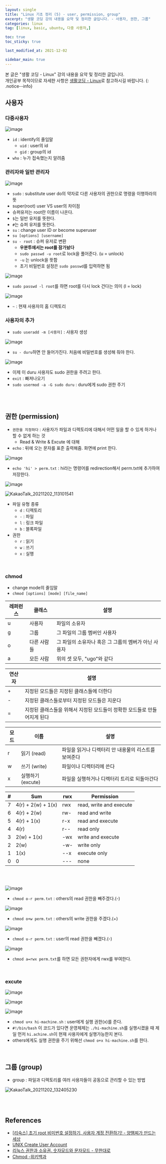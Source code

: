 ```yaml
---
layout: single
title: "Linux 기초 정리 (5) - user, permission, group"
excerpt: "생활 코딩 강의 내용을 요약 및 정리한 글입니다. - 사용자, 권한, 그룹"
categories: linux
tag: [linux, basic, ubuntu, 다중 사용자,]

toc: true
toc_sticky: true

last_modified_at: 2021-12-02

sidebar_main: true
---
```


본 글은 "생활 코딩 - Linux" 강의 내용을 요약 및 정리한 글입니다. <br> 개인공부 목적이므로 자세한 사항은 [생활코딩 - Linux](https://www.inflearn.com/course/%EC%83%9D%ED%99%9C%EC%BD%94%EB%94%A9-%EB%A6%AC%EB%88%85%EC%8A%A4-%EA%B0%95%EC%A2%8C#curriculum)로 참고하시길 바랍니다.
{: .notice--info}

## 사용자

### 다중사용자

![image](https://user-images.githubusercontent.com/78655692/144179402-e9622ed6-48b1-416c-a9d9-c4cd4d5a33dc.png)

- `id` : identify의 줄임말
  - `uid` : user의 id
  - `gid` : group의 id
- `who` : 누가 접속했는지 알려줌

### 관리자와 일반 관리자

![image](https://user-images.githubusercontent.com/78655692/144180042-9163a4a0-8a06-4685-9822-4579b50b813a.png)

- `sudo` : substitute user do의 약자로 다른 사용자의 권한으로 명령을 이행하라의 뜻
- super(root) user VS user의 차이점
- 슈퍼유저는 root란 이름이 나온다.
- `$`는 일반 유저를 뜻한다.
- `#`는 슈퍼 유저를 뜻한다.
- `su` : change user ID or become superuser
- `su [options] [username]`
- `su - root` : 슈퍼 유저로 변환
  - **우분투에서는 root를 잠가놨다**
  - `sudo passwd -u root`로 lock을 풀어준다. (u = unlock)
  - `-u` 는 unlock을 뜻함
  - 초기 비밀번호 설정은 `sudo passwd`를 입력하면 됨

![image](https://user-images.githubusercontent.com/78655692/144181098-21b32489-325c-46f4-b373-3d0a13e2cc01.png)

- `sudo passwd -l root`를 하면 root를 다시 lock 건다는 의미 (l = lock)

![image](https://user-images.githubusercontent.com/78655692/144181369-744e7b02-f2f1-48e6-985f-a675fc77623e.png)

- `~` : 현재 사용자의 홈 디렉토리

### 사용자의 추가

- `sudo useradd -m [사용자]` : 사용자 생성

![image](https://user-images.githubusercontent.com/78655692/144181880-499ea1c8-2b27-4d58-85d2-969ce0403795.png)

- `su - duru`하면 안 들어가진다. 처음에 비밀번호를 생성해 줘야 한다.

![image](https://user-images.githubusercontent.com/78655692/144182135-88249522-5bff-4ffb-9bb6-72b69e312ee9.png)

- 이제 이 duru 사용자도 sudo 권한을 주려고 한다.
- `exit` : 빠져나오기
- `sudo usermod -a -G sudo duru` : duru에게 sudo 권한 주기

<br>
<br>

## 권한 (permission)

- `권한을 지정하다` : 사용자가 파일과 디렉토리에 대해서 어떤 일을 할 수 있게 하거나 할 수 없게 하는 것
  - Read & Write & Excute 에 대해 
- `echo` : 뒤에 오는 문자를 표준 출력해줌. 화면에 print 한다.

![image](https://user-images.githubusercontent.com/78655692/144243244-991be862-b7e2-4836-b89d-763d5a2add2d.png)

- `echo 'hi' > perm.txt` : hi라는 명령어를 redirection해서 perm.txt에 추가하여 저장한다.

![image](https://user-images.githubusercontent.com/78655692/144245148-de4c32ba-87ca-45b9-8e8e-ac19f0c226a9.png)

![KakaoTalk_20211202_113101541](https://user-images.githubusercontent.com/78655692/144346828-4f4fd9d2-8ee6-4481-8b89-8014bc8819cf.jpg)

- 파일 유형 종류
  - `d` : 디렉토리
  - `-` : 파일
  - `l` : 링크 파일
  - `b` : 블록파일
- 권한
  - `r` : 읽기
  - `w` : 쓰기
  - `x` : 실행

<br>

### chmod

- change mode의 줄임말
- `chmod [options] [mode] [file_name]`


|레퍼런스|	클래스|	설명|
|---|---|---|
|u|	사용자|	파일의 소유자|
|g|	그룹|	그 파일의 그룹 멤버인 사용자|
|o|	다른 사람들|	그 파일의 소유자나 혹은 그 그룹의 멤버가 아닌 사용자|
|a|	모든 사람|	위의 셋 모두, "ugo"와 같다|


|연산자|	설명|
|---|---|
|+|	지정된 모드들은 지정된 클래스들에 더한다|
|-|	지정된 클래스들로부터 지정된 모드들은 지운다|
|=|	지정된 클래스들을 위해서 지정된 모드들이 정확한 모드들로 만들어지게 된다|


|모드|	이름|	설명|
|---|---|---|
|r|	읽기 (read)|	파일을 읽거나 디렉터리 안 내용물의 리스트를 보여준다|
|w|	쓰기 (write)|	파일이나 디렉터리에 쓴다|
|x|	실행하기 (excute)|	파일을 실행하거나 디렉터리 트리로 되돌아간다|


|#|	Sum	|rwx|	Permission|
|---|---|---|---|
|7|	4(r) + 2(w) + 1(x)|	rwx|	read, write and execute|
|6|	4(r) + 2(w)|	rw-	|read and write|
|5|	4(r)        + 1(x)|	r-x|	read and execute|
|4|	4(r)	|r--|	read only|
|3|	       2(w) + 1(x)|	-wx|	write and execute|
|2|	       2(w)	|-w-|	write only|
|1|	              1(x)|	--x|	execute only|
|0|	0|	---|	none|

<br>
<br>

![image](https://user-images.githubusercontent.com/78655692/144347253-e2a259e3-c27c-479d-8122-c54dfc016f3e.png)

- `chmod o-r perm.txt` : others의 read 권한을 빼주겠다.(-)

![image](https://user-images.githubusercontent.com/78655692/144347493-5ddfd2b4-9d49-4a99-9a18-ecb173a38929.png)

- `chmod o+w perm.txt` : others의 write 권한을 주겠다.(+)

![image](https://user-images.githubusercontent.com/78655692/144347641-188c211f-9280-4d11-b240-7a406220c299.png)

- `chmod u-r perm.txt` : user의 read 권한을 빼겠다.(-)

![image](https://user-images.githubusercontent.com/78655692/144356063-9c6f113a-99b5-416b-989c-6eceff76478a.png)

- `chmod a=rwx perm.txt`를 하면 모든 권한자에게 rwx를 부여한다.

<br>

### excute

![image](https://user-images.githubusercontent.com/78655692/144353232-8f62493d-bf60-40cb-96b7-11e19b45ef30.png)

![image](https://user-images.githubusercontent.com/78655692/144353574-f0eb952c-8cce-4cd5-9129-95e9dd3ccad2.png)

![image](https://user-images.githubusercontent.com/78655692/144353679-d3fa8c9b-509f-423d-bfd9-b51383a9de40.png)

- `chmod u+x hi-machine.sh` : user에게 실행 권한(x)를 준다.
- `#!/bin/bash` 이 코드가 있다면 운영체제는 `./hi-machine.sh`를 실행시켰을 때 제일 먼저 `hi.achine.sh`이 현재 사용자에게 실행가능한지 본다.
- others에게도 실행 권한을 주기 위해선 `chmod o+x hi-machine.sh`를 한다.

<br>

## 그룹 (group)

- group : 파일과 디렉토리를 여러 사용자들이 공동으로 관리할 수 있는 방법

![KakaoTalk_20211202_132405230](https://user-images.githubusercontent.com/78655692/144357487-30227af2-13af-42f2-988b-30704af3cb57.jpg)


<br>
<br>

## References

- [[리숙스] 초기 root 비미번호 설정하기, 사용자 계정 전환하기! - 양햄찌가 만드는 세상](https://jhnyang.tistory.com/136)
- [UNIX Create User Account](https://www.cyberciti.biz/faq/unix-create-user-account/)
- [리눅스 권한과 소유권. 숫자모드와 문자모드 - 무한대로](https://sidepower.tistory.com/12)
- [Chmod -위키백과](https://ko.wikipedia.org/wiki/Chmod)